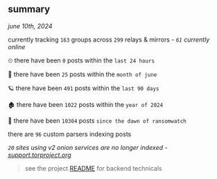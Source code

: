 
## summary
_june 10th, 2024_

currently tracking `163` groups across `299` relays & mirrors - _`61` currently online_

⏲ there have been `0` posts within the `last 24 hours`

🦈 there have been `25` posts within the `month of june`

🪐 there have been `491` posts within the `last 90 days`

🏚 there have been `1022` posts within the `year of 2024`

🦕 there have been `10304` posts `since the dawn of ransomwatch`

there are `96` custom parsers indexing posts

_`20` sites using v2 onion services are no longer indexed - [support.torproject.org](https://support.torproject.org/onionservices/v2-deprecation/)_

> see the project [README](https://github.com/joshhighet/ransomwatch#ransomwatch--) for backend technicals
